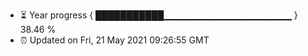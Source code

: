 - ⏳ Year progress { ███████████▁▁▁▁▁▁▁▁▁▁▁▁▁▁▁▁▁▁▁ } 38.46 %
- ⏰ Updated on Fri, 21 May 2021 09:26:55 GMT

